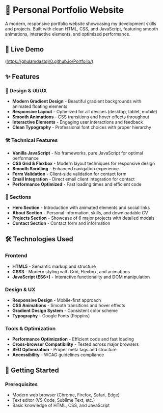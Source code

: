 # 🌟 Personal Portfolio Website

A modern, responsive portfolio website showcasing my development skills and projects. Built with clean HTML, CSS, and JavaScript, featuring smooth animations, interactive elements, and optimized performance.

## 🚀 Live Demo

(https://ghulamdastgir0.github.io/Portfolio/) <!-- Replace with your actual URL -->

## ✨ Features

### 🎨 Design & UI/UX
- **Modern Gradient Design** - Beautiful gradient backgrounds with animated floating elements
- **Responsive Layout** - Optimized for all devices (desktop, tablet, mobile)
- **Smooth Animations** - CSS transitions and hover effects throughout
- **Interactive Elements** - Engaging user interactions and feedback
- **Clean Typography** - Professional font choices with proper hierarchy

### 🛠️ Technical Features
- **Vanilla JavaScript** - No frameworks, pure JavaScript for optimal performance
- **CSS Grid & Flexbox** - Modern layout techniques for responsive design
- **Smooth Scrolling** - Enhanced navigation experience
- **Form Validation** - Client-side validation for contact form
- **Email Integration** - Direct email client integration for contact
- **Performance Optimized** - Fast loading times and efficient code

### 📱 Sections
- **Hero Section** - Introduction with animated elements and social links
- **About Section** - Personal information, skills, and downloadable CV
- **Projects Section** - Showcase of 6 major projects with detailed modals
- **Contact Section** - Contact form and information

## 🛠️ Technologies Used

### Frontend
- **HTML5** - Semantic markup and structure
- **CSS3** - Modern styling with Grid, Flexbox, and animations
- **JavaScript (ES6+)** - Interactive functionality and DOM manipulation

### Design & UX
- **Responsive Design** - Mobile-first approach
- **CSS Animations** - Smooth transitions and hover effects
- **Gradient Design System** - Consistent color scheme
- **Typography** - Google Fonts (Poppins)

### Tools & Optimization
- **Performance Optimization** - Efficient code and fast loading
- **Cross-browser Compatibility** - Tested across major browsers
- **SEO Optimization** - Proper meta tags and structure
- **Accessibility** - WCAG guidelines compliance

## 🚀 Getting Started

### Prerequisites
- Modern web browser (Chrome, Firefox, Safari, Edge)
- Text editor (VS Code, Sublime Text, etc.)
- Basic knowledge of HTML, CSS, and JavaScript
